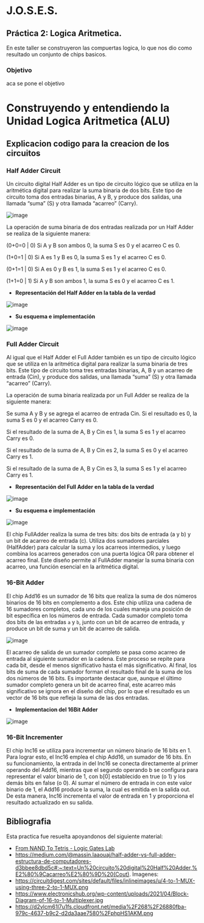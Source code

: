 # J.O.S.E.S.
## Práctica 2: Logica Aritmetica.

En este taller se construyeron las compuertas logica, lo que nos dio como resultado un conjunto de chips basicos.

### Objetivo
aca se pone el objetivo



# Construyendo y entendiendo la Unidad Logica Aritmetica (ALU)

## Explicacion codigo para la creacion de los circuitos

### Half Adder Circuit

Un circuito digital Half Adder es un tipo de circuito lógico que se utiliza en la aritmética digital para realizar la suma binaria de dos bits. 
Este tipo de circuito toma dos entradas binarias, A y B, y produce dos salidas, una llamada “suma” (S) y otra llamada “acarreo” (Carry).

![image](https://github.com/user-attachments/assets/3b10d451-85e3-4cbf-9782-daf391a662db)

La operación de suma binaria de dos entradas realizada por un Half Adder se realiza de la siguiente manera:

(0+0=0 | 0) Si A y B son ambos 0, la suma S es 0 y el acarreo C es 0.

(1+0=1 | 0) Si A es 1 y B es 0, la suma S es 1 y el acarreo C es 0.

(0+1=1 | 0) Si A es 0 y B es 1, la suma S es 1 y el acarreo C es 0.

(1+1=0 | 1) Si A y B son ambos 1, la suma S es 0 y el acarreo C es 1.

- **Representación del Half Adder en la tabla de la verdad**


![image](https://github.com/user-attachments/assets/37dfc838-6761-4e67-a5f2-5eccfcdfa5b5)


- **Su esquema e implementación**

![image](https://github.com/user-attachments/assets/b690a5cd-ee31-4971-82f5-5e0ffe497589)


### Full Adder Circuit

Al igual que el Half Adder el Full Adder también es un tipo de circuito lógico que se utiliza en la aritmética digital para realizar la suma binaria de tres bits. 
Este tipo de circuito toma tres entradas binarias, A, B y un acarreo de entrada (Cin), y produce dos salidas, una llamada “suma” (S) y otra llamada “acarreo” (Carry).

La operación de suma binaria realizada por un Full Adder se realiza de la siguiente manera:

Se suma A y B y se agrega el acarreo de entrada Cin. Si el resultado es 0, la suma S es 0 y el acarreo Carry es 0.

Si el resultado de la suma de A, B y Cin es 1, la suma S es 1 y el acarreo Carry es 0.

Si el resultado de la suma de A, B y Cin es 2, la suma S es 0 y el acarreo Carry es 1.

Si el resultado de la suma de A, B y Cin es 3, la suma S es 1 y el acarreo Carry es 1.

- **Representación del Full Adder en la tabla de la verdad**


![image](https://github.com/user-attachments/assets/4b58a09b-97af-4c90-b7f3-d08bfc253c76)


- **Su esquema e implementación**

![image](https://github.com/user-attachments/assets/7394a3a8-7a8c-479b-b44c-fa2ea7c229dd)


El chip FullAdder realiza la suma de tres bits: dos bits de entrada (a y b) y un bit de acarreo de entrada (c). Utiliza dos sumadores parciales (HalfAdder) para calcular la suma y los acarreos intermedios, y luego combina los acarreos generados con una puerta lógica OR para obtener el acarreo final. Este diseño permite al FullAdder manejar la suma binaria con acarreo, una función esencial en la aritmética digital.

### 16-Bit Adder

El chip Add16 es un sumador de 16 bits que realiza la suma de dos números binarios de 16 bits en complemento a dos. 
Este chip utiliza una cadena de 16 sumadores completos, cada uno de los cuales maneja una posición de bit específica en los números de entrada. Cada sumador completo toma dos bits de las entradas `a` y `b`, junto con un bit de acarreo de entrada, y produce un bit de suma y un bit de acarreo de salida. 

![image](https://github.com/user-attachments/assets/4a413ed3-4e09-4aaf-ba95-f6f082ad0059)

El acarreo de salida de un sumador completo se pasa como acarreo de entrada al siguiente sumador en la cadena. Este proceso se repite para cada bit, desde el menos significativo hasta el más significativo. Al final, los bits de suma de cada sumador forman el resultado final de la suma de los dos números de 16 bits. Es importante destacar que, aunque el último sumador completo genera un bit de acarreo final, este acarreo más significativo se ignora en el diseño del chip, por lo que el resultado es un vector de 16 bits que refleja la suma de las dos entradas.

- **Implementacion del 16Bit Adder**

![image](https://github.com/user-attachments/assets/65d28cb3-b28c-478d-b8d8-be74faf40229)


### 16-Bit Incrementer

El chip Inc16 se utiliza para incrementar un número binario de 16 bits en 1. Para lograr esto, el Inc16 emplea el chip Add16, un sumador de 16 bits. En su funcionamiento, la entrada in del Inc16 se conecta directamente al primer operando del Add16, mientras que el segundo operando b se configura para representar el valor binario de 1, con b[0] establecido en true (o 1) y los demás bits en false (o 0). Al sumar el número de entrada in con este valor binario de 1, el Add16 produce la suma, la cual es emitida en la salida out. De esta manera, Inc16 incrementa el valor de entrada en 1 y proporciona el resultado actualizado en su salida.

## Bibliografia
Esta practica fue resuelta apoyandonos del siguiente material:
 - [From NAND To Tetris - Logic Gates Lab](https://www.youtube.com/watch?v=Mzy0RG9Z1Ak&t=78s)
 - https://medium.com/@massin.laaouaj/half-adder-vs-full-adder-estructura-de-computadores-d3bbee8dbd5c#:~:text=Un%20circuito%20digital%20Half%20Adder,%E2%80%9Cacarreo%E2%80%9D%20(Cout).
Imagenes:
 - https://circuitdigest.com/sites/default/files/inlineimages/u/4-to-1-MUX-using-three-2-to-1-MUX.png
 - https://www.electronicshub.org/wp-content/uploads/2021/04/Block-Diagram-of-16-to-1-Multiplexer.jpg
 - https://d2vlcm61l7u1fs.cloudfront.net/media%2F268%2F26880fba-979c-4637-b9c2-d2da3aae7580%2FphpHS1AKM.png
